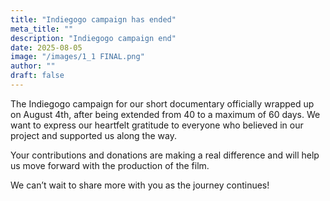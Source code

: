 ```yaml
---
title: "Indiegogo campaign has ended"
meta_title: ""
description: "Indiegogo campaign end"
date: 2025-08-05
image: "/images/1_1 FINAL.png"
author: ""
draft: false
---
```


The Indiegogo campaign for our short documentary officially wrapped up on August 4th, after being extended from 40 to a maximum of 60 days.
We want to express our heartfelt gratitude to everyone who believed in our project and supported us along the way.

Your contributions and donations are making a real difference and will help us move forward with the production of the film.

We can’t wait to share more with you as the journey continues!
